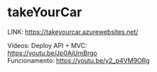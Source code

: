 # takeYourCar

LINK: https://takeyourcar.azurewebsites.net/ 

Vídeos: 
Deploy API + MVC:  
https://youtu.be/Jp0AiUmBrgo  
 Funcionamento:
https://youtu.be/y2_p4VM9ORg
